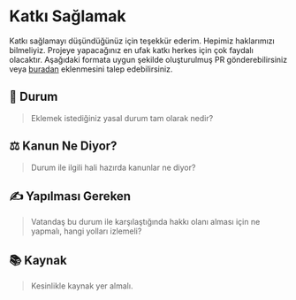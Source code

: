 # Katkı Sağlamak
Katkı sağlamayı düşündüğünüz için teşekkür ederim.
Hepimiz haklarımızı bilmeliyiz. 
Projeye yapacağınız en ufak katkı herkes için çok faydalı olacaktır. 
Aşağıdaki formata uygun şekilde oluşturulmuş PR gönderebilirsiniz veya [buradan](https://github.com/muhasturk/vehukuk/issues/new/choose) eklenmesini talep edebilirsiniz.

## 💬 Durum
> Eklemek istediğiniz yasal durum tam olarak nedir?

## ⚖️ Kanun Ne Diyor?
> Durum ile ilgili hali hazırda kanunlar ne diyor? 

## ✍️ Yapılması Gereken
> Vatandaş bu durum ile karşılaştığında hakkı olanı alması için ne yapmalı, hangi yolları izlemeli?

## 📚 Kaynak
> Kesinlikle kaynak yer almalı.
